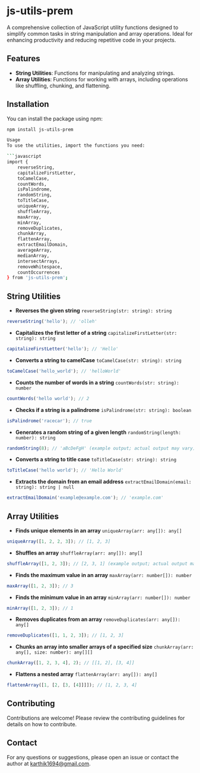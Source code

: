 # js-utils-prem

A comprehensive collection of JavaScript utility functions designed to simplify common tasks in string manipulation and array operations. Ideal for enhancing productivity and reducing repetitive code in your projects.

## Features

- **String Utilities**: Functions for manipulating and analyzing strings.
- **Array Utilities**: Functions for working with arrays, including operations like shuffling, chunking, and flattening.

## Installation

You can install the package using npm:

```bash
npm install js-utils-prem

Usage
To use the utilities, import the functions you need:

```javascript
import {
    reverseString,
    capitalizeFirstLetter,
    toCamelCase,
    countWords,
    isPalindrome,
    randomString,
    toTitleCase,
    uniqueArray,
    shuffleArray,
    maxArray,
    minArray,
    removeDuplicates,
    chunkArray,
    flattenArray,
    extractEmailDomain,
    averageArray,
    medianArray,
    intersectArrays,
    removeWhitespace,
    countOccurrences
} from 'js-utils-prem';
```

## String Utilities
- **Reverses the given string**
  `reverseString(str: string): string`

```javascript
reverseString('hello'); // 'olleh'
```

- **Capitalizes the first letter of a string**
  `capitalizeFirstLetter(str: string): string`

```javascript
capitalizeFirstLetter('hello'); // 'Hello'
```
- **Converts a string to camelCase**
`toCamelCase(str: string): string`
```javascript
toCamelCase('hello_world'); // 'helloWorld'
```
- **Counts the number of words in a string**
`countWords(str: string): number`
```javascript
countWords('hello world'); // 2
```
- **Checks if a string is a palindrome**
`isPalindrome(str: string): boolean`
```javascript
isPalindrome('racecar'); // true
```
- **Generates a random string of a given length**
`randomString(length: number): string`
```javascript
randomString(8); // 'aBcDeFgH' (example output; actual output may vary)
```
- **Converts a string to title case**
`toTitleCase(str: string): string`
```javascript
toTitleCase('hello world'); // 'Hello World'
```
- **Extracts the domain from an email address**
`extractEmailDomain(email: string): string | null`
```javascript
extractEmailDomain('example@example.com'); // 'example.com'
```

## Array Utilities
- **Finds unique elements in an array**
`uniqueArray(arr: any[]): any[]`
```javascript
uniqueArray([1, 2, 2, 3]); // [1, 2, 3]
```
- **Shuffles an array**
`shuffleArray(arr: any[]): any[]`
```javascript
shuffleArray([1, 2, 3]); // [2, 3, 1] (example output; actual output may vary)
```
- **Finds the maximum value in an array**
`maxArray(arr: number[]): number`
```javascript
maxArray([1, 2, 3]); // 3
```
- **Finds the minimum value in an array**
`minArray(arr: number[]): number`
```javascript
minArray([1, 2, 3]); // 1
```
- **Removes duplicates from an array**
`removeDuplicates(arr: any[]): any[]`
```javascript
removeDuplicates([1, 1, 2, 3]); // [1, 2, 3]
```
- **Chunks an array into smaller arrays of a specified size**
`chunkArray(arr: any[], size: number): any[][]`
```javascript
chunkArray([1, 2, 3, 4], 2); // [[1, 2], [3, 4]]
```
- **Flattens a nested array**
`flattenArray(arr: any[]): any[]`
```javascript
flattenArray([1, [2, [3, [4]]]]); // [1, 2, 3, 4]
```
## Contributing

Contributions are welcome! Please review the contributing guidelines for details on how to contribute.

## Contact

For any questions or suggestions, please open an issue or contact the author at karthik1694@gmail.com.





